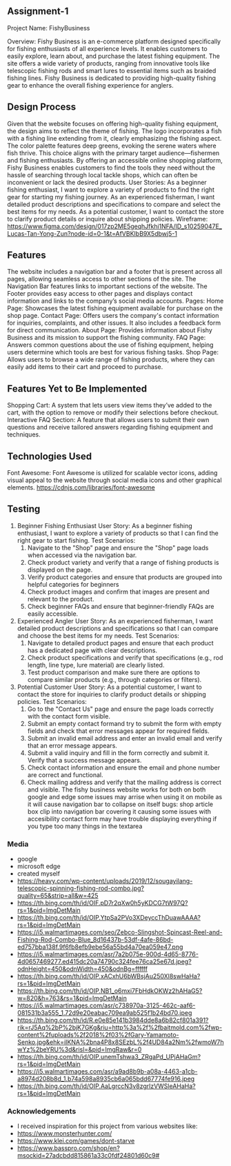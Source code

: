 ## Assignment-1
Project Name: FishyBusiness

Overview:
Fishy Business is an e-commerce platform designed specifically for fishing enthusiasts of all experience levels. It enables customers to easily explore, learn about, and purchase the latest fishing equipment. The site offers a wide variety of products, ranging from innovative tools like telescopic fishing rods and smart lures to essential items such as braided fishing lines. Fishy Business is dedicated to providing high-quality fishing gear to enhance the overall fishing experience for anglers.

## Design Process
Given that the website focuses on offering high-quality fishing equipment, the design aims to reflect the theme of fishing. The logo incorporates a fish with a fishing line extending from it, clearly emphasizing the fishing aspect. The color palette features deep greens, evoking the serene waters where fish thrive. This choice aligns with the primary target audience—fishermen and fishing enthusiasts. By offering an accessible online shopping platform, Fishy Business enables customers to find the tools they need without the hassle of searching through local tackle shops, which can often be inconvenient or lack the desired products.
User Stories:
As a beginner fishing enthusiast, I want to explore a variety of products to find the right gear for starting my fishing journey.
As an experienced fisherman, I want detailed product descriptions and specifications to compare and select the best items for my needs.
As a potential customer, I want to contact the store to clarify product details or inquire about shipping policies.
Wireframe:
https://www.figma.com/design/017zp2ME5geqhJfkhi1NFA/ID_s10259047E_Lucas-Tan-Yong-Zun?node-id=0-1&t=AfVBKIbB9X5dbwj5-1

## Features
The website includes a navigation bar and a footer that is present across all pages, allowing seamless access to other sections of the site.
The Navigation Bar features links to important sections of the website.
The Footer provides easy access to other pages and displays contact information and links to the company’s social media accounts.
Pages:
Home Page: Showcases the latest fishing equipment available for purchase on the shop page.
Contact Page: Offers users the company's contact information for inquiries, complaints, and other issues. It also includes a feedback form for direct communication.
About Page: Provides information about Fishy Business and its mission to support the fishing community.
FAQ Page: Answers common questions about the use of fishing equipment, helping users determine which tools are best for various fishing tasks.
Shop Page: Allows users to browse a wide range of fishing products, where they can easily add items to their cart and proceed to purchase.

## Features Yet to Be Implemented
Shopping Cart: A system that lets users view items they’ve added to the cart, with the option to remove or modify their selections before checkout.
Interactive FAQ Section: A feature that allows users to submit their own questions and receive tailored answers regarding fishing equipment and techniques.

## Technologies Used
Font Awesome: Font Awesome is utilized for scalable vector icons, adding visual appeal to the website through social media icons and other graphical elements.
https://cdnjs.com/libraries/font-awesome

## Testing
1. Beginner Fishing Enthusiast
User Story:
As a beginner fishing enthusiast, I want to explore a variety of products so that I can find the right gear to start fishing.
Test Scenarios:
   1. Navigate to the "Shop" page and ensure the "Shop" page loads when accessed via the navigation bar.
   2. Check product variety and verify that a range of fishing products is displayed on the page.
   3. Verify product categories and ensure that products are grouped into helpful categories for beginners
   4. Check product images and confirm that images are present and relevant to the product.
   5. Check beginner FAQs and ensure that beginner-friendly FAQs are easily accessible.
2. Experienced Angler
User Story:
As an experienced fisherman, I want detailed product descriptions and specifications so that I can compare and choose the best items for my needs.
Test Scenarios:
   1. Navigate to detailed product pages and ensure that each product has a dedicated page with clear descriptions.
   2. Check product specifications and verify that specifications (e.g., rod length, line type, lure material) are clearly listed.
   3. Test product comparison and make sure there are options to compare similar products (e.g., through categories or filters).
3. Potential Customer
User Story:
As a potential customer, I want to contact the store for inquiries to clarify product details or shipping policies.
Test Scenarios:
   1. Go to the "Contact Us" page and ensure the page loads correctly with the contact form visible.
   2. Submit an empty contact formand try to submit the form with empty fields and check that error messages appear for required fields.
   3. Submit an invalid email address and enter an invalid email and verify that an error message appears.
   4. Submit a valid inquiry and fill in the form correctly and submit it. Verify that a success message appears.
   5. Check contact information and ensure the email and phone number are correct and functional.
   6. Check mailing address and verify that the mailing address is correct and visible.
The fishy business website works for both on both google and edge
some issues may arrise when using it on mobile as it will cause navigation bar to collapse on itself
bugs: 
shop article box clip into navigation bar covering it causing some issues with accesibility
contact form may have trouble displaying everything if you type too many things in the textarea

### Media
- google
- microsoft edge
- created myself
- https://heavy.com/wp-content/uploads/2019/12/sougayilang-telescopic-spinning-fishing-rod-combo.jpg?quality=65&strip=all&w=425
- https://th.bing.com/th/id/OIF.pD7r2qXw0h5yKDCG7tW97Q?rs=1&pid=ImgDetMain
- https://th.bing.com/th/id/OIP.YtpSa2PVo3XDeyccThDuawAAAA?rs=1&pid=ImgDetMain
- https://i5.walmartimages.com/seo/Zebco-Slingshot-Spincast-Reel-and-Fishing-Rod-Combo-Blue_8d16437b-53df-4afe-86bd-ed757bba138f.9f6fb8efb9ebe56a55bd4a70ea059e47.png
- https://i5.walmartimages.com/asr/7a2b075e-900d-4d65-8776-4d0657469277.ed415dc20a74790c324fee76ca25e67d.jpeg?odnHeight=450&odnWidth=450&odnBg=ffffff
- https://th.bing.com/th/id/OIP.xACxhU6bWBsjAu250Xl8swHaHa?rs=1&pid=ImgDetMain
- https://th.bing.com/th/id/OIP.NB1_o6mxi7FbHdkOKWz2hAHaG5?w=820&h=763&rs=1&pid=ImgDetMain
- https://i5.walmartimages.com/asr/c738970a-3125-462c-aaf6-081531b3a555_1.72d9e20eabac709ea9ab525f1b24bd70.jpeg
- https://th.bing.com/th/id/R.e0e85e141b3984dde8a6b82cf801a391?rik=rJ5Aq%2bP%2bjK7GKg&riu=http%3a%2f%2fbaitmold.com%2fwp-content%2fuploads%2f2018%2f03%2fGary-Yamamoto-Senko.jpg&ehk=iIKNA%2bna4P8x8SEzbL%2f4UD84a2Nm%2fwmoW7hwYz%2beYRU%3d&risl=&pid=ImgRaw&r=0
- https://th.bing.com/th/id/OIP.unemTshwa3_ZRgaPd_UPjAHaGm?rs=1&pid=ImgDetMain
- https://i5.walmartimages.com/asr/a9ad8b9b-a08a-4463-a1cb-a8974d208b8d_1.b74a598a8935cb6a065bdd67774fe916.jpeg
- https://th.bing.com/th/id/OIP.AaLgrccN3v8zgrlzVWSleAHaHa?rs=1&pid=ImgDetMain
### Acknowledgements

- I received inspiration for this project from various websites like:
- https://www.monsterhunter.com/
- https://www.klei.com/games/dont-starve
- https://www.basspro.com/shop/en?msockid=27adcbdd815861a33c0fdf24801d60c9#